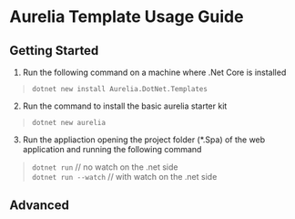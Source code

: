 # Aurelia Template Usage Guide
## Getting Started
1. Run the following command on a machine where .Net Core is installed
>`dotnet new install Aurelia.DotNet.Templates`
2. Run the command to install the basic aurelia starter kit
>`dotnet new aurelia`
3. Run the appliaction opening the project folder (*.Spa) of the web application and running the following command
>`dotnet run` // no watch on the .net side\
>`dotnet run --watch` // with watch on the .net side
## Advanced
## 
